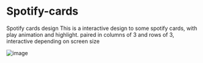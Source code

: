 # Spotify-cards
Spotify cards design
This is a interactive design to some spotify cards, with play animation and highlight.
paired in columns of 3 and rows of 3, interactive depending on screen size

![image](https://user-images.githubusercontent.com/91880002/136716219-6f63da9c-7c82-455f-aa0b-ae95fbb8f73e.png)


